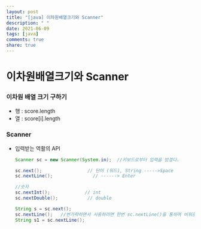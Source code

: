 ```yaml
---
layout: post
title: "[java] 이차원배열크기와 Scanner"
description: " "
date: 2021-06-09
tags: [java]
comments: true
share: true
---
```


# 이차원배열크기와 Scanner

### 이차원 배열 크기 구하기

* 행 : score.length
* 열 : score[i].length



### Scanner 

* 입력받는 역활의 API

  ```java
  Scanner sc = new Scanner(System.in);  //키보드로부터 입력을 받겠다.
  
  sc.next();                 // 단어 (워드), String ----->Space
  sc.nextLine();			   // ------> Enter  
  
  //숫자
  sc.nextInt();             // int
  sc.nextDouble();           // double
  
  String s = sc.next();
  sc.nextLine();   //번가락하면서 사용하려면 한번 sc.nextLine()을 통하여 비워준다.
  String s1 = sc.nextLine();
  ```















